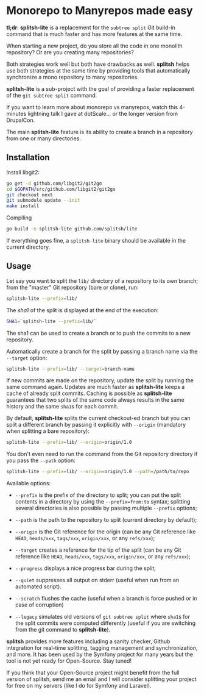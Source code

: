 Monorepo to Manyrepos made easy
===============================

**tl;dr**: **splitsh-lite** is a replacement for the `subtree split` Git
build-in command that is much faster and has more features at the same time.

When starting a new project, do you store all the code in one monolith
repository? Or are you creating many repositories?

Both strategies work well but both have drawbacks as well. **splitsh** helps use
both strategies at the same time by providing tools that automatically
synchronize a mono repository to many repositories.

**splitsh-lite** is a sub-project with the goal of providing a faster replacement
of the `git subtree split` command.

If you want to learn more about monorepo vs manyrepos, watch this 4-minutes
lightning talk I gave at dotScale... or the longer version from DrupalCon.

The main **splitsh-lite** feature is its ability to create a branch in a repository
from one or many directories.

Installation
------------

Install libgit2:

```bash
go get -d github.com/libgit2/git2go
cd $GOPATH/src/github.com/libgit2/git2go
git checkout next
git submodule update --init
make install
```

Compiling

```bash
go build -o splitsh-lite github.com/splitsh/lite
```

If everything goes fine, a `splitsh-lite` binary should be available in the
current directory.

Usage
-----

Let say you want to split the `lib/` directory of a repository to its own
branch; from the "master" Git repository (bare or clone), run:

```bash
splitsh-lite --prefix=lib/
```

The *sha1* of the split is displayed at the end of the execution:

```bash
SHA1=`splitsh-lite --prefix=lib/`
```

The sha1 can be used to create a branch or to push the commits to a new
repository.

Automatically create a branch for the split by passing a branch name
via the `--target` option:

```bash
splitsh-lite --prefix=lib/ --target=branch-name
```

If new commits are made on the repository, update the split by running the same
command again. Updates are much faster as **splitsh-lite** keeps a cache of already
split commits. Caching is possible as **splitsh-lite** guarantees that two splits of
the same code always results in the same history and the same `sha1`s for each
commit.

By default, **splitsh-lite** splits the current checkout-ed branch but you can split
a different branch by passing it explicitly with `--origin` (mandatory when
splitting a bare repository):

```bash
splitsh-lite --prefix=lib/ --origin=origin/1.0
```

You don't even need to run the command from the Git repository directory if you
pass the `--path` option:

```bash
splitsh-lite --prefix=lib/ --origin=origin/1.0 --path=/path/to/repo
```

Available options:

 * `--prefix` is the prefix of the directory to split; you can put the split
   contents in a directory by using the `--prefix=from:to` syntax; splitting
   several directories is also possible by passing multiple `--prefix` options;

 * `--path` is the path to the repository to split (current directory by default);

 * `--origin` is the Git reference for the origin (can be any Git reference
   like `HEAD`, `heads/xxx`, `tags/xxx`, `origin/xxx`, or any `refs/xxx`);

 * `--target` creates a reference for the tip of the split (can be any Git reference
   like `HEAD`, `heads/xxx`, `tags/xxx`, `origin/xxx`, or any `refs/xxx`);

 * `--progress` displays a nice progress bar during the split;

 * `--quiet` suppresses all output on stderr (useful when run from an automated
   script).

 * `--scratch` flushes the cache (useful when a branch is force pushed or in
   case of corruption)

 * `--legacy` simulates old versions of `git subtree split` where `sha1`s
   for the split commits were computed differently (useful if you are switching
   from the git command to **splitsh-lite**).

**splitsh** provides more features including a sanity checker, Github integration
for real-time splitting, tagging management and synchronization, and more.
It has been used by the Symfony project for many years but the tool is not yet
ready for Open-Source. Stay tuned!

If you think that your Open-Source project might benefit from the full version
of splitsh, send me an email and I will consider splitting your project for free
on my servers (like I do for Symfony and Laravel).
